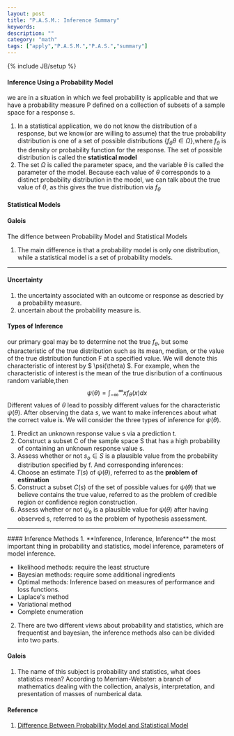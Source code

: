 ```yaml
---
layout: post
title: "P.A.S.M.: Inference Summary"
keywords: 
description: ""
category: "math"
tags: ["apply","P.A.S.M.","P.A.S.","summary"]
---
```

{% include JB/setup %}

#### Inference Using a Probability Model
we are in a situation in which we feel probability is applicable and that we
have a probability measure P defined on a collection of subsets of a sample
space for a response s.

1. In a statistical application, we do not know the distribution of a response,
   but we know(or are willing to assume) that the true probability distribution
   is one of a set of possible distributions $\{ f_{\theta} \theta \in
   \Omega\}$,where $f_\theta$ is the density or probability function for the
   response. The set of possible distribution is called the **statistical model**
2. The set $\Omega$ is called the parameter space, and the variable $\theta$ is
   called the parameter of the model. Because each value of $\theta$ corresponds
   to a distinct probability distribution in the model, we can talk about the
   true value of $\theta$, as this gives the true distribution via $f_{\theta}$

#### Statistical Models


#### Galois
The diffence between Probability Model and Statistical Models
1. The main difference is that a probability model is only one distribution,
   while a statistical model is a set of probability models.

<hr />


#### Uncertainty
1. the uncertainty associated with an outcome or response as descried by a
   probability measure.
2. uncertain about the probability measure is.


#### Types of Inference
our primary goal may be to determine not the true $f_\theta$, but some
characteristic of the true distribution such as its mean, median, or the value
of the true distribution function F at a specified value. We will denote this
characteristic of interest by $ \psi(\theta) $. For example, when the
characteristic of interest is the mean of the true disribution of a continuous
random variable,then 
$$
\psi(\theta)=\int_{-\infty}^{\infty} x f_{\theta}(x) d x
$$
Different values of $\theta$ lead to possibly different values for the
characteristic $\psi(\theta)$. After observing the data $s$, we want to make
inferences about what the correct value is. We will consider the three types of
inference for $\psi(\theta)$.

1. Predict an unknown response value s via a prediction t.
2. Construct a subset C of the sample space S that has a high probability of
   containing an unknown response value s.
3. Assess whether or not $s_o \in S$ is a plausible value from the probability
   distribution specified by f.
And corresponding inferences:
1. Choose an estimate $T(s)$ of $\psi(\theta)$, referred to as the **problem of
   estimation**
2. Construct a subset $C(s)$ of the set of possible values for $\psi(\theta)$
   that we believe contains the true value, referred to as the problem of
   credible region or confidence region construction.
3. Assess whether or not $\psi_o$ is a plausible value for $\psi(\theta)$ after
   having observed s, referred to as the problem of hypothesis assessment.

<hr />
#### Inference Methods
1. **Inference, Inference, Inference** the most important thing in
   probability and statistics, model inference, parameters of model inference.

- likelihood methods: require the least structure
- Bayesian methods: require some additional ingredients
- Optimal methods: Inference based on measures of performance and loss
  functions.
- Laplace's method
- Variational method
- Complete enumeration

2. There are two different views about probability and statistics, which are
   frequentist and bayesian, the inference methods also can be divided into two
   parts.
 

#### Galois
1. The name of this subject is probability and statistics, what does statistics
   mean? According to Merriam-Webster: a branch of mathematics dealing with the
   collection, analysis, interpretation, and presentation of masses of
   numberical data.


#### Reference
1. [Difference Between Probability Model and Statistical
   Model](https://gist.github.com/dakridas/9c377ac38f60c22c71be9885a3bd1203)

